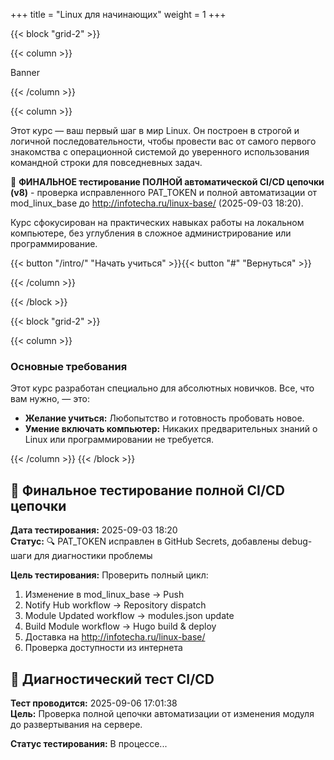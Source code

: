 +++
title = "Linux для начинающих"
weight = 1
+++

{{< block "grid-2" >}}

{{< column >}}

Banner

{{< /column >}}

{{< column >}}

Этот курс — ваш первый шаг в мир Linux. Он построен в строгой и логичной последовательности, чтобы провести вас от самого первого знакомства с операционной системой до уверенного использования командной строки для повседневных задач.

🚀 **ФИНАЛЬНОЕ тестирование ПОЛНОЙ автоматической CI/CD цепочки (v8)** - проверка исправленного PAT_TOKEN и полной автоматизации от mod_linux_base до http://infotecha.ru/linux-base/ (2025-09-03 18:20).

Курс сфокусирован на практических навыках работы на локальном компьютере, без углубления в сложное администрирование или программирование.

{{< button "/intro/" "Начать учиться" >}}{{< button "#" "Вернуться" >}}

{{< /column >}}

{{< /block >}}

{{< block "grid-2" >}}

{{< column >}}

### Основные требования

Этот курс разработан специально для абсолютных новичков. Все, что вам нужно, — это:

*   **Желание учиться:** Любопытство и готовность пробовать новое.
*   **Умение включать компьютер:** Никаких предварительных знаний о Linux или программировании не требуется.

{{< /column >}}
{{< /block >}}



## 🧪 Финальное тестирование полной CI/CD цепочки

**Дата тестирования:** 2025-09-03 18:20  
**Статус:** 🔍 PAT_TOKEN исправлен в GitHub Secrets, добавлены debug-шаги для диагностики проблемы

**Цель тестирования:** Проверить полный цикл:
1. Изменение в mod_linux_base → Push
2. Notify Hub workflow → Repository dispatch  
3. Module Updated workflow → modules.json update
4. Build Module workflow → Hugo build & deploy
5. Доставка на http://infotecha.ru/linux-base/
6. Проверка доступности из интернета



## 🧪 Диагностический тест CI/CD

**Тест проводится:** 2025-09-06 17:01:38  
**Цель:** Проверка полной цепочки автоматизации от изменения модуля до развертывания на сервере.

**Статус тестирования:** В процессе...

